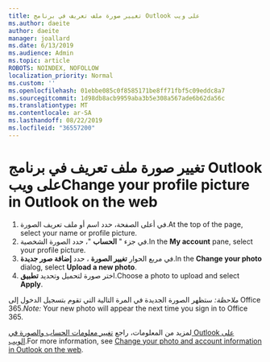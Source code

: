```yaml
---
title: تغيير صورة ملف تعريف في برنامج Outlook على ويب
ms.author: daeite
author: daeite
manager: joallard
ms.date: 6/13/2019
ms.audience: Admin
ms.topic: article
ROBOTS: NOINDEX, NOFOLLOW
localization_priority: Normal
ms.custom: ''
ms.openlocfilehash: 01ebbe085c0f8585171be8ff71fbf5c09eddc8a7
ms.sourcegitcommit: 1d98db8acb9959aba3b5e308a567ade6b62da56c
ms.translationtype: MT
ms.contentlocale: ar-SA
ms.lasthandoff: 08/22/2019
ms.locfileid: "36557200"
---
```

# <a name="change-your-profile-picture-in-outlook-on-the-web"></a><span data-ttu-id="34f26-102">تغيير صورة ملف تعريف في برنامج Outlook على ويب</span><span class="sxs-lookup"><span data-stu-id="34f26-102">Change your profile picture in Outlook on the web</span></span>

1. <span data-ttu-id="34f26-103">في أعلى الصفحة، حدد اسم أو ملف تعريف الصورة.</span><span class="sxs-lookup"><span data-stu-id="34f26-103">At the top of the page, select your name or profile picture.</span></span>
1. <span data-ttu-id="34f26-104">في جزء " **الحساب** "، حدد الصورة الشخصية.</span><span class="sxs-lookup"><span data-stu-id="34f26-104">In the **My account** pane, select your profile picture.</span></span>
1. <span data-ttu-id="34f26-105">في مربع الحوار **تغيير الصورة** ، حدد **إضافة صور جديدة**.</span><span class="sxs-lookup"><span data-stu-id="34f26-105">In the **Change your photo** dialog, select **Upload a new photo**.</span></span>
1. <span data-ttu-id="34f26-106">اختر صورة لتحميل وتحديد **تطبيق**.</span><span class="sxs-lookup"><span data-stu-id="34f26-106">Choose a photo to upload and select **Apply**.</span></span>

<span data-ttu-id="34f26-107">*ملاحظة:* ستظهر الصورة الجديدة في المرة التالية التي تقوم بتسجيل الدخول إلى Office 365.</span><span class="sxs-lookup"><span data-stu-id="34f26-107">*Note:* Your new photo will appear the next time you sign in to Office 365.</span></span>

<span data-ttu-id="34f26-108">لمزيد من المعلومات، راجع [تغيير معلومات الحساب والصورة في Outlook على الويب](https://support.office.com/article/b2dbb289-851d-4bed-93c3-3e136f5659ec).</span><span class="sxs-lookup"><span data-stu-id="34f26-108">For more information, see [Change your photo and account information in Outlook on the web](https://support.office.com/article/b2dbb289-851d-4bed-93c3-3e136f5659ec).</span></span>